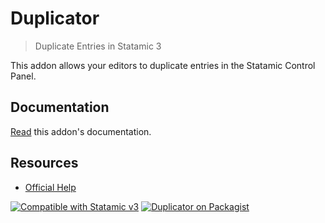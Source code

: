 # Duplicator
> Duplicate Entries in Statamic 3

This addon allows your editors to duplicate entries in the Statamic Control Panel.

## Documentation
[Read](./DOCUMENTATION.md) this addon's documentation.

## Resources
* [Official Help](https://doublethree.digital)

<p>
<a href="https://statamic.com"><img src="https://img.shields.io/badge/Statamic-3.0+-FF269E?style=for-the-badge" alt="Compatible with Statamic v3"></a>
<a href="https://packagist.org/packages/doublethreedigital/duplicator/stats"><img src="https://img.shields.io/packagist/v/doublethreedigital/duplicator?style=for-the-badge" alt="Duplicator on Packagist"></a>
</p>
